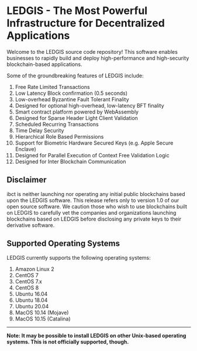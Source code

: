 
# LEDGIS - The Most Powerful Infrastructure for Decentralized Applications

Welcome to the LEDGIS source code repository! This software enables businesses to rapidly build and deploy high-performance and high-security blockchain-based applications.

Some of the groundbreaking features of LEDGIS include:

1. Free Rate Limited Transactions
1. Low Latency Block confirmation (0.5 seconds)
1. Low-overhead Byzantine Fault Tolerant Finality
1. Designed for optional high-overhead, low-latency BFT finality
1. Smart contract platform powered by WebAssembly
1. Designed for Sparse Header Light Client Validation
1. Scheduled Recurring Transactions
1. Time Delay Security
1. Hierarchical Role Based Permissions
1. Support for Biometric Hardware Secured Keys (e.g. Apple Secure Enclave)
1. Designed for Parallel Execution of Context Free Validation Logic
1. Designed for Inter Blockchain Communication

## Disclaimer

ibct is neither launching nor operating any initial public blockchains based upon the LEDGIS software. This release refers only to version 1.0 of our open source software. We caution those who wish to use blockchains built on LEDGIS to carefully vet the companies and organizations launching blockchains based on LEDGIS before disclosing any private keys to their derivative software.

## Supported Operating Systems

LEDGIS currently supports the following operating systems:  

1. Amazon Linux 2
2. CentOS 7
2. CentOS 7.x
2. CentOS 8
3. Ubuntu 16.04
4. Ubuntu 18.04
4. Ubuntu 20.04
5. MacOS 10.14 (Mojave)
6. MacOS 10.15 (Catalina)

---

**Note: It may be possible to install LEDGIS on other Unix-based operating systems. This is not officially supported, though.**